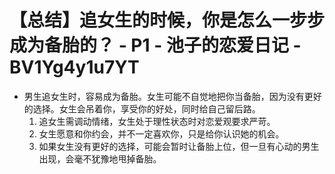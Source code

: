 # 【总结】追女生的时候，你是怎么一步步成为备胎的？ - P1 - 池子的恋爱日记 - BV1Yg4y1u7YT

-   男生追女生时，容易成为备胎。女生可能不自觉地把你当备胎，因为没有更好的选择。女生会吊着你，享受你的好处，同时给自己留后路。
    1.  追女生需调动情绪，女生处于理性状态时对恋爱观要求严苛。
    2.  女生愿意和你约会，并不一定喜欢你，只是给你认识她的机会。
    3.  如果女生没有更好的选择，可能会暂时让备胎上位，但一旦有心动的男生出现，会毫不犹豫地甩掉备胎。